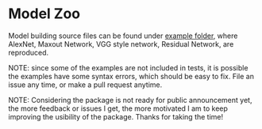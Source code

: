 # Model Zoo

Model building source files can be found under
[example folder](https://github.com/shawnLeeZX/akid/tree/master/akid/examples),
where AlexNet, Maxout Network, VGG style network, Residual Network, are reproduced.

NOTE: since some of the examples are not included in tests, it is possible the
examples have some syntax errors, which should be easy to fix. File an issue
any time, or make a pull request anytime.

NOTE: Considering the package is not ready for public announcement yet, the
more feedback or issues I get, the more motivated I am to keep improving the
usibility of the package. Thanks for taking the time!
